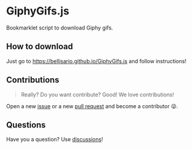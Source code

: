 # GiphyGifs.js
Bookmarklet script to download Giphy gifs.
## How to download
Just go to https://bellisario.github.io/GiphyGifs.js and follow instructions!
## Contributions
> Really? Do you want contribute? Good! We love contributions!

Open a new [issue](https://github.com/Bellisario/GiphyGifs.js/issues) or a new [pull request](https://github.com/Bellisario/GiphyGifs.js/issues) and become a contributor 😜.
## Questions
Have you a question? Use [discussions](https://github.com/Bellisario/GiphyGifs.js/discussions)!
